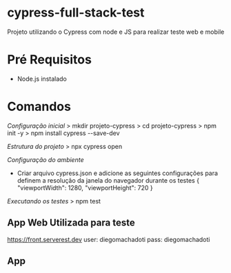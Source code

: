 # cypress-full-stack-test
Projeto utilizando o Cypress com node e JS para realizar teste web e mobile


# Pré Requisitos
- Node.js instalado



# Comandos

*Configuração inicial*
    > mkdir projeto-cypress
    > cd projeto-cypress
    > npm init -y
    > npm install cypress --save-dev

*Estrutura do projeto*
    > npx cypress open

*Configuração do ambiente*
- Criar arquivo cypress.json  e adicione as seguintes configurações para definem a resolução da janela do navegador durante os testes
    {
    "viewportWidth": 1280,
    "viewportHeight": 720
    }

*Executando os testes*
    > npm test


## App Web Utilizada para teste
https://front.serverest.dev
user: diegomachadoti
pass: diegomachadoti

## App
